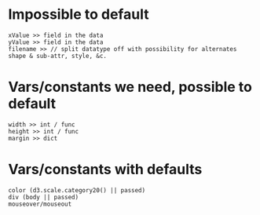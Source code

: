 # Impossible to default
    xValue >> field in the data
    yValue >> field in the data
    filename >> // split datatype off with possibility for alternates
    shape & sub-attr, style, &c.

# Vars/constants we need, possible to default

    width >> int / func
    height >> int / func
    margin >> dict 
    


# Vars/constants with defaults
    color (d3.scale.category20() || passed)
    div (body || passed)
    mouseover/mouseout